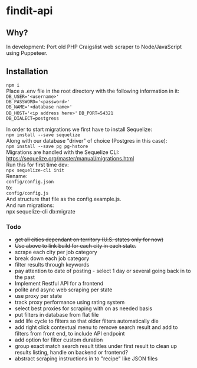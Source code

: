 # findit-api

## Why?
In development: Port old PHP Craigslist web scraper to Node/JavaScript using Puppeteer.

## Installation
```npm i```  
Place a .env file in the root directory with the following information in it:
```DB_USER='<username>'```  
```DB_PASSWORD='<password>'```  
```DB_NAME='<database name>'```  
```DB_HOST='<ip address here>'``` 
```DB_PORT=54321```  
```DB_DIALECT=postgress```  
  
In order to start migrations we first have to install Sequelize:  
```npm install --save sequelize```  
Along with our database "driver" of choice (Postgres in this case):  
```npm install --save pg pg-hstore```  
Migrations are handled with the Sequelize CLI:  
https://sequelize.org/master/manual/migrations.html  
Run this for first time dev:  
```npx sequelize-cli init```  
Rename:  
```config/config.json```  
to:  
```config/config.js```  
And structure that file as the config.example.js.  
And run migrations:  
npx sequelize-cli db:migrate  
  
### Todo
* ~~get all cities dependant on territory (U.S. states only for now)~~
* ~~Use above to link build for each city in each state.~~
* scrape each city per job category
* break down each job category
* filter results through keywords
* pay attention to date of posting - select 1 day or several going back in to the past
* Implement Restful API for a frontend
* polite and async web scraping per state
* use proxy per state
* track proxy performance using rating system
* select best proxies for scraping with on as needed basis
* put filters in database from flat file
* add life cycle to filters so that older filters automatically die
* add right click contextual menu to remove search result and add to filters from front end, to include API endpoint
* add option for filter custom duration
* group exact match search result titles under first result to clean up results listing, handle on backend or frontend?
* abstract scraping instructions in to "recipe" like JSON files